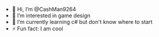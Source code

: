 - 👋 Hi, I’m @CashMan9264
- 👀 I’m interested in game design
- 🌱 I’m currently learning c# but don't know where to start
- ⚡ Fun fact: I am cool

